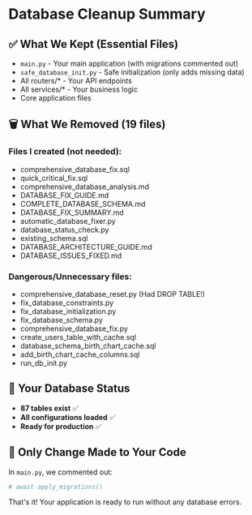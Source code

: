 # Database Cleanup Summary

## ✅ What We Kept (Essential Files)
- `main.py` - Your main application (with migrations commented out)
- `safe_database_init.py` - Safe initialization (only adds missing data)
- All routers/* - Your API endpoints
- All services/* - Your business logic
- Core application files

## 🗑️ What We Removed (19 files)
### Files I created (not needed):
- comprehensive_database_fix.sql
- quick_critical_fix.sql
- comprehensive_database_analysis.md
- DATABASE_FIX_GUIDE.md
- COMPLETE_DATABASE_SCHEMA.md
- DATABASE_FIX_SUMMARY.md
- automatic_database_fixer.py
- database_status_check.py
- existing_schema.sql
- DATABASE_ARCHITECTURE_GUIDE.md
- DATABASE_ISSUES_FIXED.md

### Dangerous/Unnecessary files:
- comprehensive_database_reset.py (Had DROP TABLE!)
- fix_database_constraints.py
- fix_database_initialization.py
- fix_database_schema.py
- comprehensive_database_fix.py
- create_users_table_with_cache.sql
- database_schema_birth_chart_cache.sql
- add_birth_chart_cache_columns.sql
- run_db_init.py

## 🚀 Your Database Status
- **87 tables exist** ✅
- **All configurations loaded** ✅
- **Ready for production** ✅

## 📝 Only Change Made to Your Code
In `main.py`, we commented out:
```python
# await apply_migrations()
```

That's it! Your application is ready to run without any database errors.